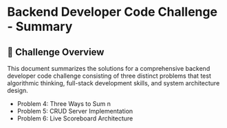 # Backend Developer Code Challenge - Summary

## 🎯 Challenge Overview

This document summarizes the solutions for a comprehensive backend developer code challenge consisting of three distinct problems that test algorithmic thinking, full-stack development skills, and system architecture design.

- Problem 4: Three Ways to Sum n
- Problem 5: CRUD Server Implementation
- Problem 6: Live Scoreboard Architecture



